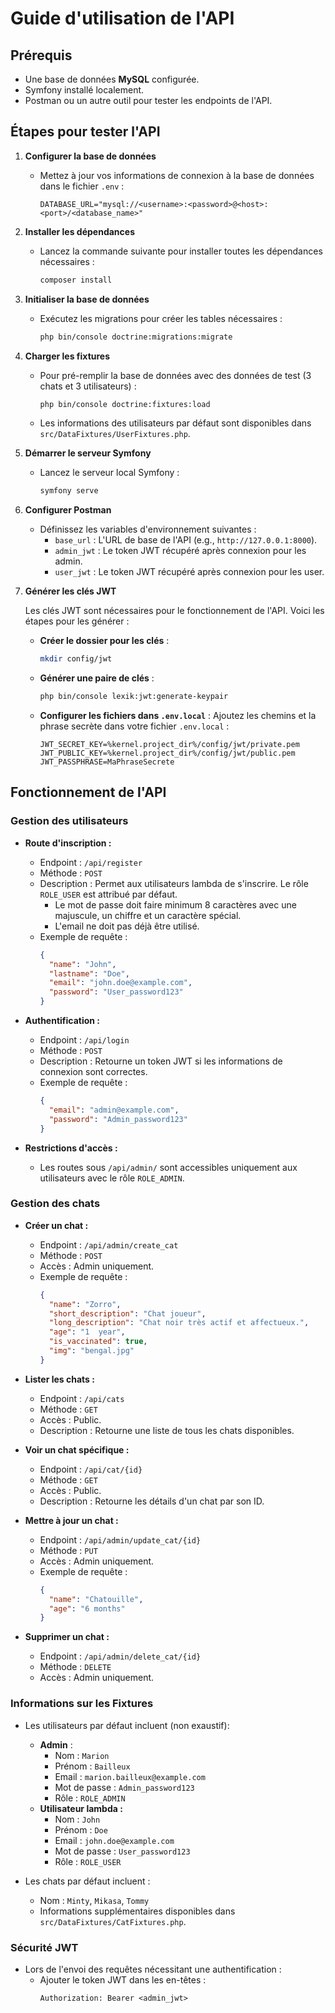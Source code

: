 # Guide d'utilisation de l'API

## Prérequis

- Une base de données **MySQL** configurée.
- Symfony installé localement.
- Postman ou un autre outil pour tester les endpoints de l'API.

## Étapes pour tester l'API

1. **Configurer la base de données**

   - Mettez à jour vos informations de connexion à la base de données dans le fichier `.env` :
     ```env
     DATABASE_URL="mysql://<username>:<password>@<host>:<port>/<database_name>"
     ```

2. **Installer les dépendances**

   - Lancez la commande suivante pour installer toutes les dépendances nécessaires :
     ```bash
     composer install
     ```

3. **Initialiser la base de données**

   - Exécutez les migrations pour créer les tables nécessaires :
     ```bash
     php bin/console doctrine:migrations:migrate
     ```

4. **Charger les fixtures**

   - Pour pré-remplir la base de données avec des données de test (3 chats et 3 utilisateurs) :
     ```bash
     php bin/console doctrine:fixtures:load
     ```
   - Les informations des utilisateurs par défaut sont disponibles dans `src/DataFixtures/UserFixtures.php`.

5. **Démarrer le serveur Symfony**

   - Lancez le serveur local Symfony :
     ```bash
     symfony serve
     ```

6. **Configurer Postman**

   - Définissez les variables d'environnement suivantes :
     - `base_url` : L'URL de base de l'API (e.g., `http://127.0.0.1:8000`).
     - `admin_jwt` : Le token JWT récupéré après connexion pour les admin.
     - `user_jwt` : Le token JWT récupéré après connexion pour les user.

7. **Générer les clés JWT**

   Les clés JWT sont nécessaires pour le fonctionnement de l'API. Voici les étapes pour les générer :

   - **Créer le dossier pour les clés** :

     ```bash
     mkdir config/jwt
     ```

   - **Générer une paire de clés** :

     ```bash
     php bin/console lexik:jwt:generate-keypair
     ```

   - **Configurer les fichiers dans `.env.local`** :
     Ajoutez les chemins et la phrase secrète dans votre fichier `.env.local` :
     ```env
     JWT_SECRET_KEY=%kernel.project_dir%/config/jwt/private.pem
     JWT_PUBLIC_KEY=%kernel.project_dir%/config/jwt/public.pem
     JWT_PASSPHRASE=MaPhraseSecrete
     ```

## Fonctionnement de l'API

### Gestion des utilisateurs

- **Route d'inscription :**

  - Endpoint : `/api/register`
  - Méthode : `POST`
  - Description : Permet aux utilisateurs lambda de s'inscrire. Le rôle `ROLE_USER` est attribué par défaut.
    - Le mot de passe doit faire minimum 8 caractères avec une majuscule, un chiffre et un caractère spécial.
    - L'email ne doit pas déjà être utilisé.
  - Exemple de requête :
    ```json
    {
      "name": "John",
      "lastname": "Doe",
      "email": "john.doe@example.com",
      "password": "User_password123"
    }
    ```

- **Authentification :**

  - Endpoint : `/api/login`
  - Méthode : `POST`
  - Description : Retourne un token JWT si les informations de connexion sont correctes.
  - Exemple de requête :
    ```json
    {
      "email": "admin@example.com",
      "password": "Admin_password123"
    }
    ```

- **Restrictions d'accès :**
  - Les routes sous `/api/admin/` sont accessibles uniquement aux utilisateurs avec le rôle `ROLE_ADMIN`.

### Gestion des chats

- **Créer un chat :**

  - Endpoint : `/api/admin/create_cat`
  - Méthode : `POST`
  - Accès : Admin uniquement.
  - Exemple de requête :
    ```json
    {
      "name": "Zorro",
      "short_description": "Chat joueur",
      "long_description": "Chat noir très actif et affectueux.",
      "age": "1  year",
      "is_vaccinated": true,
      "img": "bengal.jpg"
    }
    ```

- **Lister les chats :**

  - Endpoint : `/api/cats`
  - Méthode : `GET`
  - Accès : Public.
  - Description : Retourne une liste de tous les chats disponibles.

- **Voir un chat spécifique :**

  - Endpoint : `/api/cat/{id}`
  - Méthode : `GET`
  - Accès : Public.
  - Description : Retourne les détails d'un chat par son ID.

- **Mettre à jour un chat :**

  - Endpoint : `/api/admin/update_cat/{id}`
  - Méthode : `PUT`
  - Accès : Admin uniquement.
  - Exemple de requête :
    ```json
    {
      "name": "Chatouille",
      "age": "6 months"
    }
    ```

- **Supprimer un chat :**
  - Endpoint : `/api/admin/delete_cat/{id}`
  - Méthode : `DELETE`
  - Accès : Admin uniquement.

### Informations sur les Fixtures

- Les utilisateurs par défaut incluent (non exaustif):

  - **Admin** :
    - Nom : `Marion`
    - Prénom : `Bailleux`
    - Email : `marion.bailleux@example.com`
    - Mot de passe : `Admin_password123`
    - Rôle : `ROLE_ADMIN`
  - **Utilisateur lambda :**
    - Nom : `John`
    - Prénom : `Doe`
    - Email : `john.doe@example.com`
    - Mot de passe : `User_password123`
    - Rôle : `ROLE_USER`

- Les chats par défaut incluent :
  - Nom : `Minty`, `Mikasa`, `Tommy`
  - Informations supplémentaires disponibles dans `src/DataFixtures/CatFixtures.php`.

### Sécurité JWT

- Lors de l'envoi des requêtes nécessitant une authentification :
  - Ajouter le token JWT dans les en-têtes :
    ```
    Authorization: Bearer <admin_jwt>
    ```
